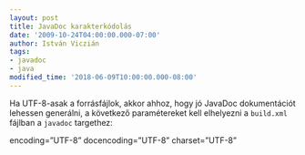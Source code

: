 ```yaml
---
layout: post
title: JavaDoc karakterkódolás
date: '2009-10-24T04:00:00.000-07:00'
author: István Viczián
tags:
- javadoc
- java
modified_time: '2018-06-09T10:00:00.000-08:00'
---
```


Ha UTF-8-asak a forrásfájlok, akkor ahhoz, hogy jó JavaDoc dokumentációt
lehessen generálni, a következő paramétereket kell elhelyezni a
`build.xml` fájlban a `javadoc` targethez:


  encoding=”UTF-8”
  docencoding=”UTF-8”
  charset=”UTF-8”
